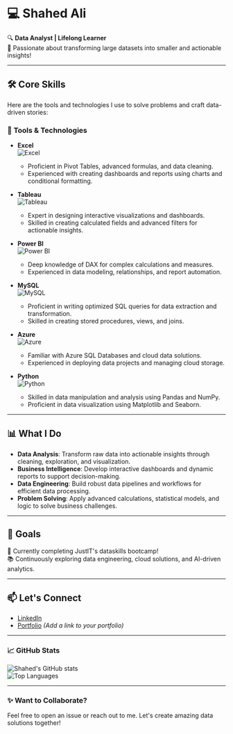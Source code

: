 
# 💻 Shahed Ali 
🔍 **Data Analyst | Lifelong Learner**  
🌟 Passionate about transforming large datasets into smaller and actionable insights!  

---

## 🛠️ Core Skills  
Here are the tools and technologies I use to solve problems and craft data-driven stories:  

### 🧰 **Tools & Technologies**
- **Excel**  
  ![Excel](https://img.shields.io/badge/Excel-%23339933.svg?style=for-the-badge&logo=microsoft-excel&logoColor=white)  
  - Proficient in Pivot Tables, advanced formulas, and data cleaning.  
  - Experienced with creating dashboards and reports using charts and conditional formatting.  

- **Tableau**  
  ![Tableau](https://img.shields.io/badge/Tableau-%23E97627.svg?style=for-the-badge&logo=tableau&logoColor=white)  
  - Expert in designing interactive visualizations and dashboards.  
  - Skilled in creating calculated fields and advanced filters for actionable insights.  

- **Power BI**  
  ![Power BI](https://img.shields.io/badge/Power%20BI-%23F2C811.svg?style=for-the-badge&logo=powerbi&logoColor=black)  
  - Deep knowledge of DAX for complex calculations and measures.  
  - Experienced in data modeling, relationships, and report automation.  

- **MySQL**  
  ![MySQL](https://img.shields.io/badge/MySQL-%234479A1.svg?style=for-the-badge&logo=mysql&logoColor=white)  
  - Proficient in writing optimized SQL queries for data extraction and transformation.  
  - Skilled in creating stored procedures, views, and joins.  

- **Azure**  
  ![Azure](https://img.shields.io/badge/Azure-%230072C6.svg?style=for-the-badge&logo=microsoft-azure&logoColor=white)  
  - Familiar with Azure SQL Databases and cloud data solutions.  
  - Experienced in deploying data projects and managing cloud storage.  

- **Python**  
  ![Python](https://img.shields.io/badge/Python-%233776AB.svg?style=for-the-badge&logo=python&logoColor=white)  
  - Skilled in data manipulation and analysis using Pandas and NumPy.  
  - Proficient in data visualization using Matplotlib and Seaborn.  

---

## 📊 What I Do  
- **Data Analysis**: Transform raw data into actionable insights through cleaning, exploration, and visualization.  
- **Business Intelligence**: Develop interactive dashboards and dynamic reports to support decision-making.  
- **Data Engineering**: Build robust data pipelines and workflows for efficient data processing.  
- **Problem Solving**: Apply advanced calculations, statistical models, and logic to solve business challenges.  

---

## 🌟 Goals  
🚀 Currently completing JustIT's dataskills bootcamp!   
📚 Continuously exploring data engineering, cloud solutions, and AI-driven analytics.  

---

## 📫 Let's Connect  
- [LinkedIn](https://www.linkedin.com/in/shahed-ali-550a3020b/)  
- [Portfolio](#) _(Add a link to your portfolio)_  

---

### 📈 GitHub Stats  
![Shahed's GitHub stats](https://github-readme-stats.vercel.app/api?username=Shahed-02&show_icons=true&theme=radical)  
![Top Languages](https://github-readme-stats.vercel.app/api/top-langs/?username=Shahed-02&layout=compact&theme=radical)  

---

### ✨ Want to Collaborate?  
Feel free to open an issue or reach out to me. Let's create amazing data solutions together!  

